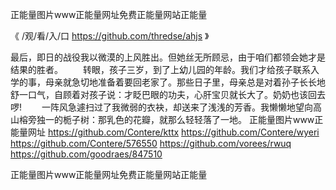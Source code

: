 
正能量图片www正能量网址免费正能量网站正能量




《 /观/看/入/口 https://github.com/thredse/ahjs 》




最后，即日的战役我以微漠的上风胜出。但她丝无所顾忌，由于咱们都领会她才是结果的胜者。
　　转眼，孩子三岁，到了上幼儿园的年龄。我们才给孩子联系入学的事，母亲就急切地准备着要回老家了。那些日子里，母亲总是对着孙子长长地舒一口气，自顾着对孩子说：才眨巴眼的功夫，心肝宝贝就长大了。奶奶也该回去啰!
　　一阵风急遽扫过了我微弱的衣袂，却送来了浅浅的芳香。我懒懒地望向高山榕旁独一的栀子树：那乳色的花瓣，就那么轻轻落了一地。
正能量图片www正能量网址
https://github.com/Contere/kttx
https://github.com/Contere/wyeri
https://github.com/Contere/576550
https://github.com/vorees/rwuq
https://github.com/goodraes/847510





正能量图片www正能量网址免费正能量网站正能量
